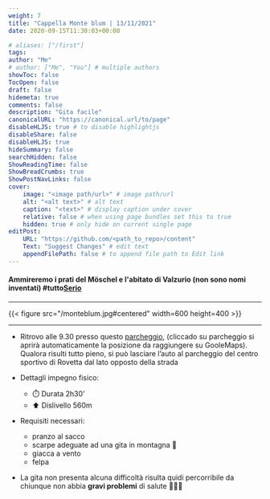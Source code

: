 ```yaml
---
weight: 7
title: "Cappella Monte blum | 13/11/2021"
date: 2020-09-15T11:30:03+00:00

# aliases: ["/first"]
tags: 
author: "Me"
# author: ["Me", "You"] # multiple authors
showToc: false
TocOpen: false
draft: false
hidemeta: true
comments: false
description: "Gita facile"
canonicalURL: "https://canonical.url/to/page"
disableHLJS: true # to disable highlightjs
disableShare: false
disableHLJS: true
hideSummary: false
searchHidden: false
ShowReadingTime: false
ShowBreadCrumbs: true
ShowPostNavLinks: false 
cover:
    image: "<image path/url>" # image path/url
    alt: "<alt text>" # alt text
    caption: "<text>" # display caption under cover
    relative: false # when using page bundles set this to true
    hidden: true # only hide on current single page
editPost:
    URL: "https://github.com/<path_to_repo>/content"
    Text: "Suggest Changes" # edit text
    appendFilePath: false # to append file path to Edit link
---
```




#### Ammireremo i prati del Möschel e l'abitato di Valzurio (non sono nomi inventati) #tutto[Serio](https://www.valseriana.eu)

<!--more--> 

---

{{< figure src="/monteblum.jpg#centered" width=600 height=400 >}}

---

- Ritrovo alle 9.30 presso questo [parcheggio](https://goo.gl/maps/CvDCN5P7Lvrkc2YA7), (cliccado su parcheggio si aprirà automaticamente la posizione da raggiungere su GooleMaps). Qualora risulti tutto pieno, si può lasciare l’auto al parcheggio del centro sportivo di Rovetta dal lato opposto della strada

- Dettagli impegno fisico:
    - ⏱️ Durata 2h30'
    - ⬆️ Dislivello 560m

- Requisiti necessari: 
    - pranzo al sacco
    - scarpe adeguate ad una gita in montagna 🥾
    - giacca a vento
    - felpa
 
- La gita non presenta alcuna difficoltà risulta quidi percorribile da chiunque non abbia **gravi problemi** di salute 🙈🙉🙊